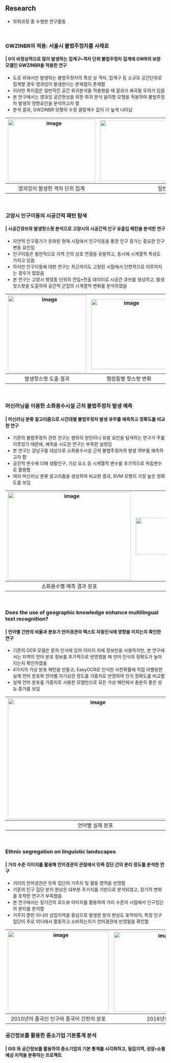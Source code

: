 ## Research
- 학위과정 중 수행한 연구활동

<br>

### GWZINBR의 적용: 서울시 불법주정차를 사례로
#### | 0이 비정상적으로 많이 발생하는 집계구•격자 단위 불법주정차 집계에 GWR의 보완 모델인 GWZINBR을 적용한 연구 
- 도로 위에서만 발생하는 불법주정차의 특성 상 격자, 집계구 등 소규모 공간단위로 집계할 경우 영과잉이 발생한다는 문제점이 존재함
- 이러한 특이점은 일반적인 공간 회귀분석을 적용했을 때 결과가 왜곡될 우려가 있음
- 본 연구에서는 영과잉 공간현상을 위한 회귀 분석 음이항 모형을 적용하여 불법주정차 발생의 영향요인을 분석하고자 함
- 분석 결과, GWZINBR 모형의 수정 결정계수 값이 더 높게 나타남

|<img width="274" height="196" alt="image" src="https://github.com/user-attachments/assets/93fbf424-f86f-4d35-a2e3-5e5f1f1bbde8" />|<img width="630" height="191" alt="image" src="https://github.com/user-attachments/assets/d8c641cc-f6ed-412b-9eb2-b9e77b6f7986" />|
|:---:|:---:|
|영과잉이 발생한 격자 단위 집계|일반 지리가중음이항 모형과의 결과 비교|

<br>

### 고양시 인구이동의 시공간적 패턴 탐색
#### | 시공간큐브와 발생핫스팟 분석으로 고양시의 시공간적 인구 유출입 패턴을 분석한 연구 
- 자연적 인구증가가 둔화된 현재 시점에서 인구이동을 통한 인구 증가는 중요한 인구변동 요인임
- 인구이동은 필연적으로 지역 간의 상호 연결을 유발하고, 동시에 시계열적 특성도 가지고 있음
- 하지만 인구이동에 대한 연구는 최근까지도 고정된 시점에서 단편적으로 이루어지는 경우가 많았음
- 본 연구는 고양시 행정동 단위의 전입•전출 데이터로 시공간 큐브를 생성하고, 발생핫스팟을 도출하여 공간적 군집의 시계열적 변화를 분석하였음
  
|<img width="246" height="240" alt="image" src="https://github.com/user-attachments/assets/aeed02b2-c0bf-4761-9d73-6fe71bec38ee" />|<img width="237" height="219" alt="image" src="https://github.com/user-attachments/assets/72099d9e-8af6-4e7d-8816-11dda60b5dd1" />|
|:---:|:---:|
|발생핫스팟 도출 결과|행정동별 핫스팟 변화|

<br>

### 머신러닝을 이용한 소화용수시설 근처 불법주정차 발생 예측
#### | 머신러닝 분류 알고리즘으로 시간대별 불법주정차 발생 유무를 예측하고 정확도를 비교한 연구
- 기존의 불법주정차 관련 연구는 행위의 원인이나 유발 요인을 탐색하는 연구가 주를 이루었기 때문에, 예측을 시도한 연구는 부족한 실정임
- 본 연구는 강남구를 대상으로 소화용수시설 근처 불법주정차의 발생 여부를 예측하고자 함
- 공간적 변수에 더해 생활인구, 기상 요소 등 시계열적 변수를 추가적으로 독립변수로 활용함
- 여러 머신러닝 분류 알고리즘을 생성하여 비교한 결과, SVM 모형이 가장 높은 정확도를 보임

|<img width="386" height="274" alt="image" src="https://github.com/user-attachments/assets/983ef49c-24e2-4937-adcd-05fd3f0dd228" />|<img width="315" height="115" alt="image" src="https://github.com/user-attachments/assets/c034139c-ab0b-484a-b551-c7528756bf5f" />|
|:---:|:---:|
|소화용수별 예측 결과 분포|예측결과|

<br>

### Does the use of geographic knowledge enhance multilingual text recognition?
#### | 언어별 간판의 비율과 분포가 언어경관의 텍스트 자동인식에 영향을 미치는지 확인한 연구
- 기존의 OCR 모델은 문자 인식에 있어 이미지 자체 정보만을 사용하지만, 본 연구에서는 지역의 언어 분포 정보를 추가적으로 반영했을 때 언어 인식의 정확도가 높아지는지 확인하였음
- 4가지의 가상 분포 패턴을 만들고, EasyOCR로 인식한 사전확률에 직접 라벨링한 실제 언어 분포와 언어별 자기상관 정도를 가중치로 반영하여 인식 정확도를 비교함
- 실제 언어 분포를 가중치로 사용한 모델만으로 모든 가상 패턴에서 충분히 좋은 성능 증가를 보임

|<img width="550" height="377" alt="image" src="https://github.com/user-attachments/assets/f87547d9-5d76-472e-903e-124c2e853318" />|<img width="536" height="155" alt="image" src="https://github.com/user-attachments/assets/cafd54e8-bccf-418a-bb9e-859b97972e6d" />|
|:---:|:---:|
|언어별 실제 분포|가상 분포 패턴|

<br>

### Ethnic segregation on linguistic landscapes
#### | 거리 수준 이미지를 활용해 언어경관의 관점에서 민족 집단 간의 분리 정도를 분석한 연구
- 거리의 언어경관은 민족 집단의 거주지 및 활동 영역을 반영함
- 기존의 인구 집단 분리 현상은 대부분 주거지를 기반으로 분석되었고, 장기적 변화를 포착한 연구가 부족했음
- 본 연구에서는 장기간의 로드뷰 이미지를 활용하여 거리 수준의 시점에서 인구집단의 분리를 분석함
- 거주지 뿐만 아니라 상업지역을 중심으로 발생한 분리 현상도 포착되어, 특정 인구집단이 주로 어디에서 활동하고 소비하는지가 언어경관에 반영됨을 확인함

|<img width="317" height="254" alt="image" src="https://github.com/user-attachments/assets/251b94e2-6064-4c88-b493-03162121baa3" />|<img width="311" height="250" alt="image" src="https://github.com/user-attachments/assets/271b604f-c597-466c-92de-e42e811e63fc" />|<img width="509" height="233" alt="image" src="https://github.com/user-attachments/assets/6cfc18f4-0019-4d00-8251-218bd90a0266" />|
|:---:|:---:|:---:|
|2010년의 중국인 인구와 중국어 간판의 분포|2016년의 분포|거주지와 간판의 분리 수준|


### 공간정보를 활용한 중소기업 기본통계 분석
#### | GIS 와 공간정보를 활용하여 중소기업의 기본 통계를 시각화하고, 밀집지역, 성장•소멸 예상 지역을 분류하는 프로젝트
